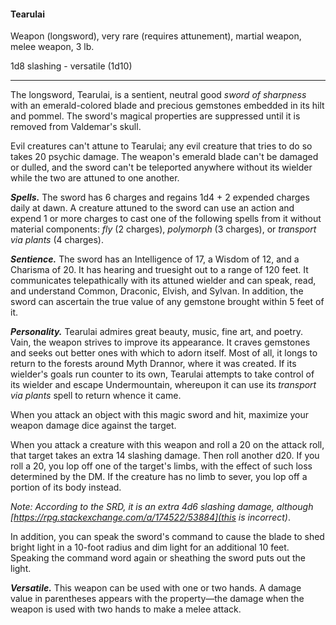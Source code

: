 #### Tearulai

Weapon (longsword), very rare (requires attunement), martial weapon, melee weapon, 3 lb.

1d8 slashing  - versatile (1d10)

---

The longsword, Tearulai, is a sentient, neutral good *sword of sharpness* with an emerald-colored blade and precious gemstones embedded in its hilt and pommel. The sword's magical properties are suppressed until it is removed from Valdemar's skull.

Evil creatures can't attune to Tearulai; any evil creature that tries to do so takes 20 psychic damage. The weapon's emerald blade can't be damaged or dulled, and the sword can't be teleported anywhere without its wielder while the two are attuned to one another.

***Spells.*** The sword has 6 charges and regains 1d4 + 2 expended charges daily at dawn. A creature attuned to the sword can use an action and expend 1 or more charges to cast one of the following spells from it without material components: *fly* (2 charges), *polymorph* (3 charges), or *transport via plants* (4 charges).

***Sentience.*** The sword has an Intelligence of 17, a Wisdom of 12, and a Charisma of 20. It has hearing and truesight out to a range of 120 feet. It communicates telepathically with its attuned wielder and can speak, read, and understand Common, Draconic, Elvish, and Sylvan. In addition, the sword can ascertain the true value of any gemstone brought within 5 feet of it.

***Personality.*** Tearulai admires great beauty, music, fine art, and poetry. Vain, the weapon strives to improve its appearance. It craves gemstones and seeks out better ones with which to adorn itself. Most of all, it longs to return to the forests around Myth Drannor, where it was created. If its wielder's goals run counter to its own, Tearulai attempts to take control of its wielder and escape Undermountain, whereupon it can use its *transport via plants* spell to return whence it came.

When you attack an object with this magic sword and hit, maximize your weapon damage dice against the target.

When you attack a creature with this weapon and roll a 20 on the attack roll, that target takes an extra 14 slashing damage. Then roll another d20. If you roll a 20, you lop off one of the target's limbs, with the effect of such loss determined by the DM. If the creature has no limb to sever, you lop off a portion of its body instead.

*Note: According to the SRD, it is an extra 4d6 slashing damage, although [https://rpg.stackexchange.com/a/174522/53884](this is incorrect)*.

In addition, you can speak the sword's command to cause the blade to shed bright light in a 10-foot radius and dim light for an additional 10 feet. Speaking the command word again or sheathing the sword puts out the light.

***Versatile.*** This weapon can be used with one or two hands. A damage value in parentheses appears with the property—the damage when the weapon is used with two hands to make a melee attack.



